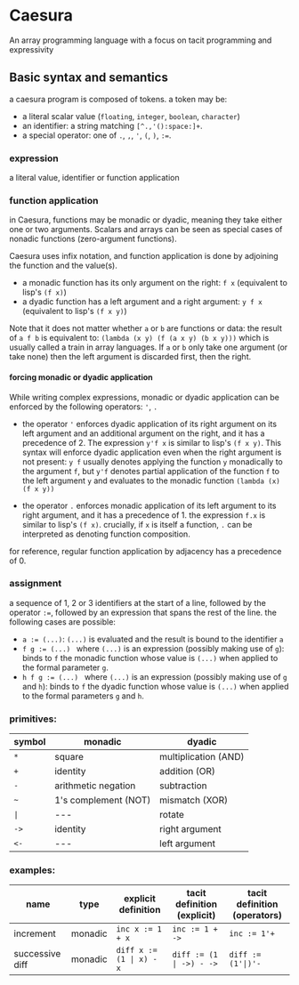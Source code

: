 # Caesura

An array programming language with a focus on tacit programming and expressivity

## Basic syntax and semantics

a caesura program is composed of tokens.
a token may be:
- a literal scalar value (`floating`, `integer`, `boolean`, `character`)
- an identifier: a string matching `[^.,'():space:]+`.
- a special operator: one of `.`, `,`, `'`, `(`, `)`, `:=`.

### expression

a literal value, identifier or function application

### function application

in Caesura, functions may be monadic or dyadic, meaning they take either one or two arguments.
Scalars and arrays can be seen as special cases of nonadic functions (zero-argument functions).

Caesura uses infix notation, and function application is done by adjoining the function and the value(s).
- a monadic function has its only argument on the right: `f x` (equivalent to lisp's `(f x)`)
- a dyadic function has a left argument and a right argument: `y f x` (equivalent to lisp's `(f x y)`)

Note that it does not matter whether `a` or `b` are functions or data: the result of `a f b` is equivalent to: 
`(lambda (x y) (f (a x y) (b x y)))` which is usually called a train in array languages.
If `a` or `b` only take one argument (or take none) then the left argument is discarded first, then the right.

#### forcing monadic or dyadic application

While writing complex expressions, monadic or dyadic application can be enforced by the following operators: `'`, `.`

- the operator `'` enforces dyadic application of its right argument on its left argument and an additional argument on the right,
    and it has a precedence of 2. The expression `y'f x` is similar to lisp's `(f x y)`. This syntax will enforce dyadic
    application even when the right argument is not present: `y f` usually denotes applying the function `y` monadically
    to the argument `f`, but `y'f` denotes partial application of the function `f` to the left argument `y` and evaluates
    to the monadic function `(lambda (x) (f x y))`

- the operator `.` enforces monadic application of its left argument to its right argument, and it has a precedence of 1.
    the expression `f.x` is similar to lisp's `(f x)`. crucially, if `x` is itself a function, `.` can be interpreted as
    denoting function composition.

for reference, regular function application by adjacency has a precedence of 0.

### assignment

a sequence of 1, 2 or 3 identifiers at the start of a line, followed by the operator `:=`, followed by an expression that spans the rest of the line.
the following cases are possible:
- `a := (...)`: `(...)` is evaluated and the result is bound to the identifier `a`
- `f g := (...) ` where `(...)` is an expression (possibly making use of `g`): binds to `f` the monadic function whose value is `(...)` when applied to the formal parameter `g`.
- `h f g := (...) ` where `(...)` is an expression (possibly making use of `g` and `h`): binds to `f` the dyadic function whose value is `(...)` when applied to the formal parameters `g` and `h`.

### primitives:

| symbol |       monadic        |        dyadic        |
|--------|----------------------|----------------------|
|  `*`   |        square        | multiplication (AND) |
|  `+`   |       identity       |    addition  (OR)    |
|  `-`   | arithmetic negation  |     subtraction      |
|  `~`   | 1's complement (NOT) |    mismatch (XOR)    |
|  `\|`  |         ---          |        rotate        |
|  `->`  |       identity       |    right argument    |
|  `<-`  |         ---          |    left argument     |


### examples:

|      name       |  type   |   explicit definition    | tacit definition (explicit) | tacit definition (operators) |
|-----------------|---------|--------------------------|-----------------------------|------------------------------|
|    increment    | monadic |     `inc x := 1 + x`     |       `inc := 1 + ->`       |         `inc := 1'+`         |
| successive diff | monadic | `diff x := (1 \| x) - x` |  `diff := (1 \| ->) - ->`   |      `diff := (1'\|)'-`      |

